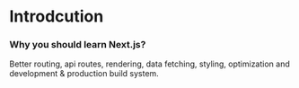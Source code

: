 # Introdcution
 ### Why you should learn Next.js? 
 Better routing, api routes, rendering, data fetching, styling, optimization and development & production build system. 
 